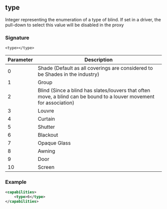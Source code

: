 ## type

Integer representing the enumeration of a type of blind. If set in a driver, the pull-down to select this value will be disabled in the proxy


### Signature

`<type></type>`


| Parameter | Description |
| --- | --- |
| 0 | Shade (Default as all coverings are considered to be Shades in the industry) |
| 1 | Group |
| 2 | Blind (Since a blind has slates/louvers that often move, a blind can be bound to a louver movement for association) |
| 3 | Louvre |
| 4 | Curtain |
| 5 | Shutter |
| 6 | Blackout |
| 7 | Opaque Glass |
| 8 | Awning |
| 9 | Door |
| 10 | Screen |


### Example

```xml
<capabilities>
    <type>6</type>
</capabilities>
```
